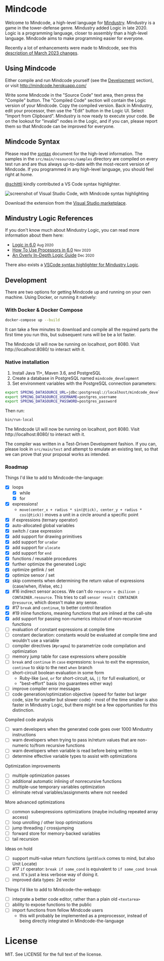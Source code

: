 # Mindcode

Welcome to Mindcode, a high-level language for [Mindustry](https://github.com/anuke/mindustry). Mindustry is a game in
the tower-defense genre. Mindustry added Logic in late 2020. Logic is a programming language, closer to assembly than a
high-level language. Mindcode aims to make programming easier for everyone.

Recently a lot of enhancements were made to Mindcode, see this [description of March 2023 changes](UPDATE-2023-03.markdown).

## Using Mindcode

Either compile and run Mindcode yourself (see the [Development](#development) section), or visit
http://mindcode.herokuapp.com/

Write some Mindcode in the "Source Code" text area, then press the "Compile" button. The "Compiled Code" section will
contain the Logic version of your Mindcode. Copy the compiled version. Back in Mindustry, edit your processor, then use
the "Edit" button in the Logic UI. Select "Import from Clipboard". Mindustry is now ready to execute your code. Be on
the lookout for "invalid" nodes in the Logic, and if you can, please report them so that Mindcode can be improved for
everyone.

## Mindcode Syntax

Please read the [syntax](SYNTAX.markdown) document for the high-level
information. The samples in the `src/main/resources/samples` directory are compiled on every test run and are thus
always up-to-date with the most-recent version of Mindcode.  If you programmed in any high-level language, you should
feel right at home.

[@schittli](https://github.com/schittli) kindly contributed a VS Code syntax highlighter.

![screenshot of Visual Studio Code, with Mindcode syntax highlighting](https://user-images.githubusercontent.com/8282673/112750180-43947a00-8fc7-11eb-8a22-83be7624753e.png)

Download the extension from the [Visual Studio marketplace](https://marketplace.visualstudio.com/items?itemName=TomSchi.mindcode).

## Mindustry Logic References

If you don't know much about Mindustry Logic, you can read more information about them here:

* [Logic in 6.0](https://www.reddit.com/r/Mindustry/comments/ic9wrm/logic_in_60/) <small>Aug 2020</small>
* [How To Use Processors in 6.0](https://steamcommunity.com/sharedfiles/filedetails/?id=2268059244) <small>Nov 2020</small>
* [An Overly In-Depth Logic Guide](https://www.reddit.com/r/Mindustry/comments/kfea1e/an_overly_indepth_logic_guide/) <small>Dec 2020</small>

There also exists a [VSCode syntax highlighter for Mindustry Logic](https://marketplace.visualstudio.com/items?itemName=Antyos.vscode-mlog).

## Development

There are two options for getting Mindcode up and running on your own machine. Using Docker, or running it natively:

### With Docker & Docker Compose

```sh
docker-compose up --build
```
It can take a few minutes to download and compile all the required parts the first time you run this, but subsequent
runs will be be a lot faster.

The Mindcode UI will now be running on localhost, port 8080. Visit http://localhost:8080/ to interact with it.

### Native installation

1. Install Java 11+, Maven 3.6, and PostgreSQL
2. Create a database in PostgreSQL named `mindcode_development`
3. Set environment variables with the PostgreSQL connection parameters:
```sh
export SPRING_DATASOURCE_URL=jdbc:postgresql://localhost/mindcode_development
export SPRING_DATASOURCE_USERNAME=postgres_username
export SPRING_DATASOURCE_PASSWORD=postgres_password
```

Then run:

```sh
bin/run-local
```

The Mindcode UI will now be running on localhost, port 8080. Visit http://localhost:8080/ to interact with it.

The compiler was written in a Test-Driven Development fashion. If you can, please look in `src/main/test` and attempt to
emulate an existing test, so that we can prove that your proposal works as intended.

### Roadmap

Things I'd like to add to Mindcode-the-language:

* [x] loops
    * [x] while
    * [x] for
* [x] expressions!
    * `move(center_x + radius * sin(@tick), center_y + radius * cos(@tick))` moves a unit in a circle around a specific point
* [x] if expressions (ternary operator)
* [x] auto-allocated global variables
* [x] switch / case expression
* [x] add support for drawing primitives
* [x] add support for `uradar`
* [x] add support for `ulocate`
* [x] add support for `end`
* [x] functions / reusable procedures
* [x] further optimize the generated Logic
* [x] optimize getlink / set
* [x] optimize sensor / set
* [x] skip comments when determining the return value of expressions (case/when, if/else, etc.)
* [x] #16 indirect sensor access. We can't do `resource = @silicon ; CONTAINER.resource`. This tries to call `sensor
  result CONTAINER @resource`, which doesn't make any sense.
* [x] #17 `break` and `continue`, to better control iteration
* [x] #19 inline functions, meaning functions that are inlined at the call-site
* [x] add support for passing non-numerics into/out of non-recursive functions
* [ ] evaluation of constant expressions at compile time
* [ ] constant declaration: constants would be evaluated at compile time and wouldn't use a variable
* [ ] compiler directives (`#pragma`) to parametrize code compilation and optimization
* [ ] memory jump table for case expressions where possible
* [ ] `break` and `continue` in `case` expressions: `break` to exit the expression, `continue` to skip to the next `when` branch
* [ ] short-circuit boolean evaluation in some form
  * Ruby-like (`and`, `or` for short-circuit, `&&`, `||` for full evaluation), or
  * "best-effort" basis (no guarantees either way)
* [ ] improve compiler error messages
* [ ] code generation/optimization objective (speed for faster but larger code, size for smaller but slower code) - most of the time smaller is also faster in Mindustry Logic, but there might be a few opportunities for this distinction.

Compiled code analysis

* [ ] warn developers when the generated code goes over 1000 Mindustry instructions
* [ ] warn developers when trying to pass in/return values that are non-numeric to/from recursive functions
* [ ] warn developers when variable is read before being written to
* [ ] determine effective variable types to assist with optimizations

Optimization improvements 

* [ ] multiple optimization passes
* [ ] additional automatic inlining of nonrecursive functions 
* [ ] multiple-use temporary variables optimization
* [ ] eliminate retval variables/assignments where not needed

More advanced optimizations 

* [ ] common subexpressions optimizations (maybe including repeated array access)
* [ ] loop unrolling / other loop optimizations
* [ ] jump threading / crossjumping
* [ ] forward store for memory-backed variables
* [ ] tail recursion

Ideas on hold

* [ ] support multi-value return functions (`getBlock` comes to mind, but also Unit Locate)
* [ ] #17 `if` operator: `break if some_cond` is equivalent to `if some_cond break end`. It's just a less verbose way of doing it.
* [ ] improved data types: 2d vector

Things I'd like to add to Mindcode-the-webapp:

* [ ] integrate a better code editor, rather than a plain old `<textarea>`
* [ ] ability to expose functions to the public
* [ ] import functions from fellow Mindcode users
    * this will probably be implemented as a preprocessor, instead of being directly integrated in Mindcode-the-language

# License

MIT. See LICENSE for the full text of the license.
